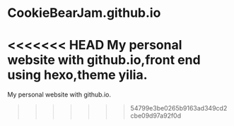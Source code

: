 # CookieBearJam.github.io
<<<<<<< HEAD
My personal website with github.io,front end using hexo,theme yilia.
=======
My personal website with github.io.
>>>>>>> 54799e3be0265b9163ad349cd2cbe09d97a92f0d
